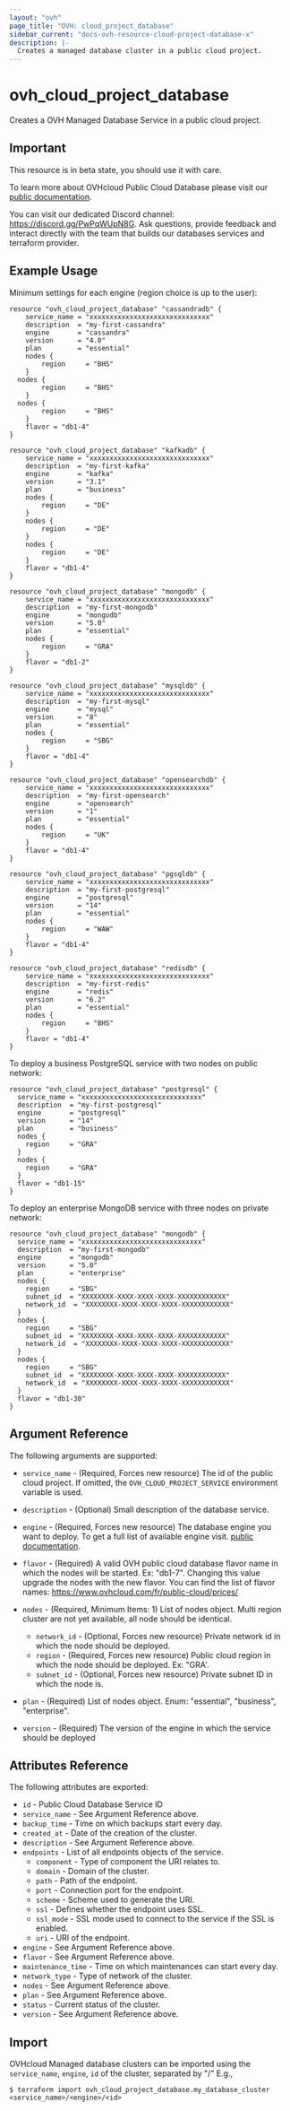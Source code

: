 ```yaml
---
layout: "ovh"
page_title: "OVH: cloud_project_database"
sidebar_current: "docs-ovh-resource-cloud-project-database-x"
description: |-
  Creates a managed database cluster in a public cloud project.
---
```


# ovh_cloud_project_database

Creates a OVH Managed Database Service in a public cloud project.

## Important

This resource is in beta state, you should use it with care.


To learn more about OVHcloud Public Cloud Database please visit our 
[public documentation](https://docs.ovh.com/gb/en/publiccloud/databases).


You can visit our dedicated Discord channel: https://discord.gg/PwPqWUpN8G. Ask questions, provide feedback and 
interact directly with the team that builds our databases services and terraform provider.

## Example Usage

Minimum settings for each engine (region choice is up to the user):
```hcl
resource "ovh_cloud_project_database" "cassandradb" {
	service_name = "xxxxxxxxxxxxxxxxxxxxxxxxxxxxxx"
	description  = "my-first-cassandra"
	engine       = "cassandra"
	version      = "4.0"
	plan         = "essential"
	nodes {
		region     = "BHS"
	}
  nodes {
		region     = "BHS"
	}
  nodes {
		region     = "BHS"
	}
	flavor = "db1-4"
}

resource "ovh_cloud_project_database" "kafkadb" {
	service_name = "xxxxxxxxxxxxxxxxxxxxxxxxxxxxxx"
	description  = "my-first-kafka"
	engine       = "kafka"
	version      = "3.1"
	plan         = "business"
	nodes {
		region     = "DE"
	}
	nodes {
		region     = "DE"
	}
	nodes {
		region     = "DE"
	}
	flavor = "db1-4"
}

resource "ovh_cloud_project_database" "mongodb" {
	service_name = "xxxxxxxxxxxxxxxxxxxxxxxxxxxxxx"
	description  = "my-first-mongodb"
	engine       = "mongodb"
	version      = "5.0"
	plan         = "essential"
	nodes {
		region     = "GRA"
	}
	flavor = "db1-2"
}

resource "ovh_cloud_project_database" "mysqldb" {
	service_name = "xxxxxxxxxxxxxxxxxxxxxxxxxxxxxx"
	description  = "my-first-mysql"
	engine       = "mysql"
	version      = "8"
	plan         = "essential"
	nodes {
		region     = "SBG"
	}
	flavor = "db1-4"
}

resource "ovh_cloud_project_database" "opensearchdb" {
	service_name = "xxxxxxxxxxxxxxxxxxxxxxxxxxxxxx"
	description  = "my-first-opensearch"
	engine       = "opensearch"
	version      = "1"
	plan         = "essential"
	nodes {
		region     = "UK"
	}
	flavor = "db1-4"
}

resource "ovh_cloud_project_database" "pgsqldb" {
	service_name = "xxxxxxxxxxxxxxxxxxxxxxxxxxxxxx"
	description  = "my-first-postgresql"
	engine       = "postgresql"
	version      = "14"
	plan         = "essential"
	nodes {
		region     = "WAW"
	}
	flavor = "db1-4"
}

resource "ovh_cloud_project_database" "redisdb" {
	service_name = "xxxxxxxxxxxxxxxxxxxxxxxxxxxxxx"
	description  = "my-first-redis"
	engine       = "redis"
	version      = "6.2"
	plan         = "essential"
	nodes {
		region     = "BHS"
	}
	flavor = "db1-4"
}
```

To deploy a business PostgreSQL service with two nodes on public network:
```hcl
resource "ovh_cloud_project_database" "postgresql" {
  service_name = "xxxxxxxxxxxxxxxxxxxxxxxxxxxxxx"
  description  = "my-first-postgresql"
  engine       = "postgresql"
  version      = "14"
  plan         = "business"
  nodes {
    region     = "GRA"
  }
  nodes {
    region     = "GRA"
  }
  flavor = "db1-15"
}
```


To deploy an enterprise MongoDB service with three nodes on private network:
```hcl
resource "ovh_cloud_project_database" "mongodb" {
  service_name = "xxxxxxxxxxxxxxxxxxxxxxxxxxxxxx"
  description  = "my-first-mongodb"
  engine       = "mongodb"
  version      = "5.0"
  plan         = "enterprise"
  nodes {
    region     = "SBG"
    subnet_id  = "XXXXXXXX-XXXX-XXXX-XXXX-XXXXXXXXXXXX"
    network_id  = "XXXXXXXX-XXXX-XXXX-XXXX-XXXXXXXXXXXX"  
  }
  nodes {
    region     = "SBG"
    subnet_id  = "XXXXXXXX-XXXX-XXXX-XXXX-XXXXXXXXXXXX"
    network_id  = "XXXXXXXX-XXXX-XXXX-XXXX-XXXXXXXXXXXX"
  }
  nodes {
    region     = "SBG"
    subnet_id  = "XXXXXXXX-XXXX-XXXX-XXXX-XXXXXXXXXXXX"
    network_id  = "XXXXXXXX-XXXX-XXXX-XXXX-XXXXXXXXXXXX"
  }
  flavor = "db1-30"
}
```

## Argument Reference

The following arguments are supported:

* `service_name` - (Required, Forces new resource) The id of the public cloud project. If omitted,
  the `OVH_CLOUD_PROJECT_SERVICE` environment variable is used.

* `description` - (Optional) Small description of the database service.

* `engine` - (Required, Forces new resource) The database engine you want to deploy. To get a full list of available engine visit.
[public documentation](https://docs.ovh.com/gb/en/publiccloud/databases).

* `flavor` -  (Required) A valid OVH public cloud database flavor name in which the nodes will be started.
  Ex: "db1-7". Changing this value upgrade the nodes with the new flavor.
  You can find the list of flavor names: https://www.ovhcloud.com/fr/public-cloud/prices/

* `nodes` - (Required, Minimum Items: 1) List of nodes object.
  Multi region cluster are not yet available, all node should be identical.
  * `network_id` - (Optional, Forces new resource) Private network id in which the node should be deployed.
  * `region` - (Required, Forces new resource) Public cloud region in which the node should be deployed.
    Ex: "GRA'.
  * `subnet_id` - (Optional, Forces new resource) Private subnet ID in which the node is.

* `plan` - (Required) List of nodes object.
  Enum: "essential", "business", "enterprise".

* `version` - (Required) The version of the engine in which the service should be deployed

## Attributes Reference

The following attributes are exported:

* `id` - Public Cloud Database Service ID
* `service_name` - See Argument Reference above.
* `backup_time` - Time on which backups start every day.
* `created_at` - Date of the creation of the cluster.
* `description` - See Argument Reference above.
* `endpoints` - List of all endpoints objects of the service.
  * `component` - Type of component the URI relates to.
  * `domain` - Domain of the cluster.
  * `path` - Path of the endpoint.
  * `port` - Connection port for the endpoint.
  * `scheme` - Scheme used to generate the URI.
  * `ssl` - Defines whether the endpoint uses SSL.
  * `ssl_mode` - SSL mode used to connect to the service if the SSL is enabled.
  * `uri` - URI of the endpoint.
* `engine` - See Argument Reference above.
* `flavor` - See Argument Reference above.
* `maintenance_time` - Time on which maintenances can start every day.
* `network_type` - Type of network of the cluster.
* `nodes` - See Argument Reference above.
* `plan` - See Argument Reference above.
* `status` - Current status of the cluster.
* `version` - See Argument Reference above.

## Import

OVHcloud Managed database clusters can be imported using the `service_name`, `engine`, `id` of the cluster, separated by "/" E.g.,

```
$ terraform import ovh_cloud_project_database.my_database_cluster <service_name>/<engine>/<id>
```